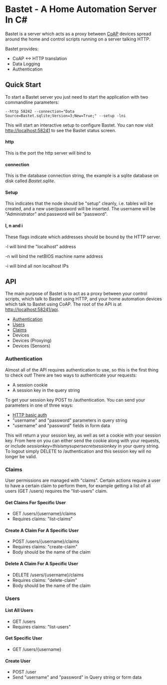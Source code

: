 # Bastet - A Home Automation Server In C&#35;

Bastet is a server which acts as a proxy between [CoAP](https://datatracker.ietf.org/doc/draft-ietf-core-coap/) devices spread around the home and control scripts running on a server talking HTTP.

Bastet provides:

 - CoAP <-> HTTP translation
 - Data Logging
 - Authentication

## Quick Start

To start a Bastet server you just need to start the application with two commandline parameters:

    --http 58242 --connection="Data Source=Bastet.sqlite;Version=3;New=True;" --setup -lni
    
This will start an interactive setup to configure Bastet. You can now visit [http://localhost:58241](http://localhost:58241) to see the Bastet status screen.

#### http

This is the port the http server will bind to

#### connection

This is the database connection string, the example is a sqlite database on disk called *Bastet.sqlite*.

#### Setup

This indicates that the node should be "setup" cleanly, i.e. tables will be created, and a new user/password will be inserted. The username will be "Administrator" and password will be "password".

#### l, n and i

These flags indicate which addresses should be bound by the HTTP server.

-l will bind the "localhost" address

-n will bind the netBIOS machine name address

-i will bind all non localhost IPs

## API

The main purpose of Bastet is to act as a proxy between your control scripts, which talk to Bastet using HTTP, and your home automation devices which talk to Bastet using CoAP. The root of the API is at [http://localhost:58241/api](http://localhost:58241/api).

 - [Authentication](#authentication)
 - [Users](#users)
 - [Claims](#claims)
 - Devices
 - Devices (Proxying)
 - Devices (Sensors)

### Authentication

Almost all of the API requires authentication to use, so this is the first thing to check out! There are two ways to authenticate your requests:

 - A session cookie
 - A session key in the query string
 
To get your session key POST to /authentication. You can send your parameters in one of three ways:

 - [HTTP basic auth](https://en.wikipedia.org/wiki/Basic_access_authentication)
 - "username" and "password" parameters in query string
 - "username" and "password" fields in form data
 
This will return a your session key, as well as set a cookie with your session key. From here on you can either send the cookie along with your requests, or include _sessionkey=thisismysupersecretsessionkey_ in your query string. To logout simply DELETE to /authentication and this session key will no longer be valid.

### Claims

User permissions are managed with "claims". Certain actions require a user to have a certain claim to perform them, for example getting a list of all users (GET /users) requires the "list-users" claim.

#### Get Claims For Specific User

 - GET /users/{username}/claims
 - Requires claims: "list-claims"
 
#### Create A Claim For A Specific User

 - POST /users/{username}/claims
 - Requires claims: "create-claim"
 - Body should be the name of the claim
 
#### Delete A Claim For A Specific User

 - DELETE /users/{username}/claims
 - Requires claims: "delete-claim"
 - Body should be the name of the claim

### Users

#### List All Users

 - GET /users
 - Requires claims: "list-users"
 
#### Get Specific User

 - GET /users/{username}
 
#### Create User
 
  - POST /user
  - Send "username" and "password" in Query string or form data








